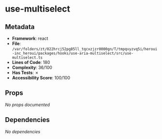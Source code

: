 # use-multiselect

## Metadata

- **Framework**: react
- **File**: `/var/folders/zt/022hrcj52pg85ll_tqcxzjzr0000gn/T/tmpqvyzvq5i/heroui-inc_heroui/packages/hooks/use-aria-multiselect/src/use-multiselect.ts`
- **Lines of Code**: 180
- **Complexity**: 36/100
- **Has Tests**: ✗
- **Accessibility Score**: 100/100

## Props

*No props documented*


## Dependencies

*No dependencies*

